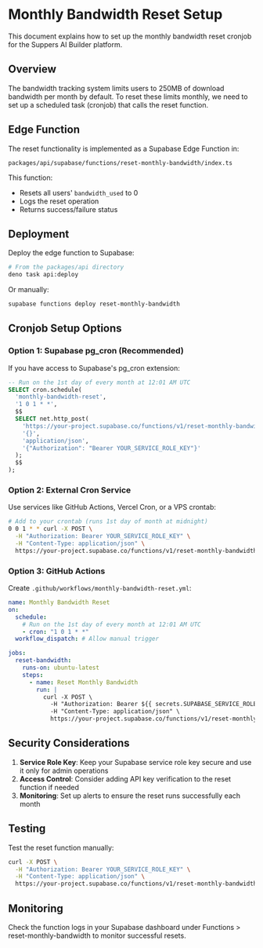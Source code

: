 # Monthly Bandwidth Reset Setup

This document explains how to set up the monthly bandwidth reset cronjob for the Suppers AI Builder
platform.

## Overview

The bandwidth tracking system limits users to 250MB of download bandwidth per month by default. To
reset these limits monthly, we need to set up a scheduled task (cronjob) that calls the reset
function.

## Edge Function

The reset functionality is implemented as a Supabase Edge Function in:

```
packages/api/supabase/functions/reset-monthly-bandwidth/index.ts
```

This function:

- Resets all users' `bandwidth_used` to 0
- Logs the reset operation
- Returns success/failure status

## Deployment

Deploy the edge function to Supabase:

```bash
# From the packages/api directory
deno task api:deploy
```

Or manually:

```bash
supabase functions deploy reset-monthly-bandwidth
```

## Cronjob Setup Options

### Option 1: Supabase pg_cron (Recommended)

If you have access to Supabase's pg_cron extension:

```sql
-- Run on the 1st day of every month at 12:01 AM UTC
SELECT cron.schedule(
  'monthly-bandwidth-reset',
  '1 0 1 * *',
  $$
  SELECT net.http_post(
    'https://your-project.supabase.co/functions/v1/reset-monthly-bandwidth',
    '{}',
    'application/json',
    '{"Authorization": "Bearer YOUR_SERVICE_ROLE_KEY"}'
  );
  $$
);
```

### Option 2: External Cron Service

Use services like GitHub Actions, Vercel Cron, or a VPS crontab:

```bash
# Add to your crontab (runs 1st day of month at midnight)
0 0 1 * * curl -X POST \
  -H "Authorization: Bearer YOUR_SERVICE_ROLE_KEY" \
  -H "Content-Type: application/json" \
  https://your-project.supabase.co/functions/v1/reset-monthly-bandwidth
```

### Option 3: GitHub Actions

Create `.github/workflows/monthly-bandwidth-reset.yml`:

```yaml
name: Monthly Bandwidth Reset
on:
  schedule:
    # Run on the 1st day of every month at 12:01 AM UTC
    - cron: "1 0 1 * *"
  workflow_dispatch: # Allow manual trigger

jobs:
  reset-bandwidth:
    runs-on: ubuntu-latest
    steps:
      - name: Reset Monthly Bandwidth
        run: |
          curl -X POST \
            -H "Authorization: Bearer ${{ secrets.SUPABASE_SERVICE_ROLE_KEY }}" \
            -H "Content-Type: application/json" \
            https://your-project.supabase.co/functions/v1/reset-monthly-bandwidth
```

## Security Considerations

1. **Service Role Key**: Keep your Supabase service role key secure and use it only for admin
   operations
2. **Access Control**: Consider adding API key verification to the reset function if needed
3. **Monitoring**: Set up alerts to ensure the reset runs successfully each month

## Testing

Test the reset function manually:

```bash
curl -X POST \
  -H "Authorization: Bearer YOUR_SERVICE_ROLE_KEY" \
  -H "Content-Type: application/json" \
  https://your-project.supabase.co/functions/v1/reset-monthly-bandwidth
```

## Monitoring

Check the function logs in your Supabase dashboard under Functions > reset-monthly-bandwidth to
monitor successful resets.
